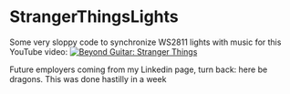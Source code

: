 # StrangerThingsLights
Some very sloppy code to synchronize WS2811 lights with music for this YouTube video:
[![Beyond Guitar: Stranger Things](https://img.youtube.com/vi/8qJcugbLAAE/0.jpg)]([https://www.youtube.com/watch?v=YOUTUBE_VIDEO_ID_HERE](https://www.youtube.com/watch?v=8qJcugbLAAE))

Future employers coming from my Linkedin page, turn back: here be dragons.
This was done hastilly in a week
